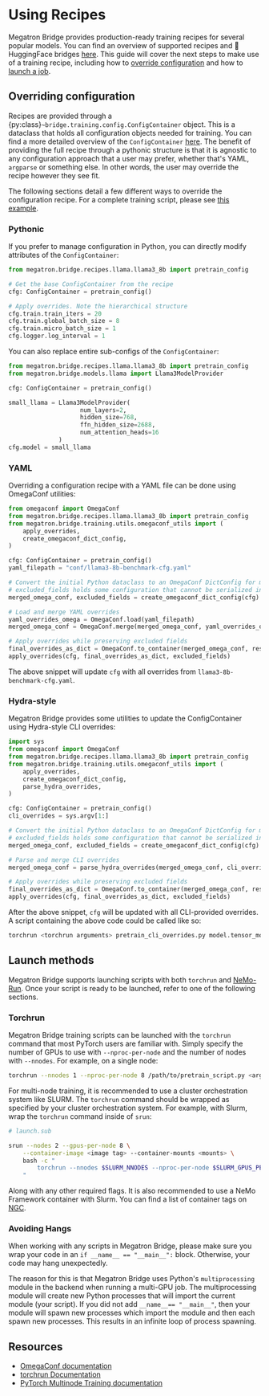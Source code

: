 # Using Recipes

Megatron Bridge provides production-ready training recipes for several popular models. You can find an overview of supported recipes and 🤗 HuggingFace bridges [here](index.md#supported-models).
This guide will cover the next steps to make use of a training recipe, including how to [override configuration](#overriding-configuration) and how to [launch a job](#launch-methods).

## Overriding configuration

Recipes are provided through a {py:class}`~bridge.training.config.ConfigContainer` object. This is a dataclass that holds all configuration objects needed for training. You can find a more detailed overview of the `ConfigContainer` [here](training/config-container-overview.md).
The benefit of providing the full recipe through a pythonic structure is that it is agnostic to any configuration approach that a user may prefer, whether that's YAML, `argparse` or something else. In other words, the user may override the recipe however they see fit.

The following sections detail a few different ways to override the configuration recipe. For a complete training script, please see [this example](https://github.com/NVIDIA-NeMo/Megatron-Bridge/blob/main/examples/recipes/llama/pretrain_llama3_8b.py).


### Pythonic

If you prefer to manage configuration in Python, you can directly modify attributes of the `ConfigContainer`:

```python
from megatron.bridge.recipes.llama.llama3_8b import pretrain_config

# Get the base ConfigContainer from the recipe
cfg: ConfigContainer = pretrain_config()

# Apply overrides. Note the hierarchical structure
cfg.train.train_iters = 20
cfg.train.global_batch_size = 8
cfg.train.micro_batch_size = 1
cfg.logger.log_interval = 1
```

You can also replace entire sub-configs of the `ConfigContainer`:

```python
from megatron.bridge.recipes.llama.llama3_8b import pretrain_config
from megatron.bridge.models.llama import Llama3ModelProvider

cfg: ConfigContainer = pretrain_config()

small_llama = Llama3ModelProvider(
                    num_layers=2,
                    hidden_size=768,
                    ffn_hidden_size=2688,
                    num_attention_heads=16
              )
cfg.model = small_llama
```

### YAML
Overriding a configuration recipe with a YAML file can be done using OmegaConf utilities:

```python
from omegaconf import OmegaConf
from megatron.bridge.recipes.llama.llama3_8b import pretrain_config
from megatron.bridge.training.utils.omegaconf_utils import (
    apply_overrides,
    create_omegaconf_dict_config,
)

cfg: ConfigContainer = pretrain_config()
yaml_filepath = "conf/llama3-8b-benchmark-cfg.yaml"

# Convert the initial Python dataclass to an OmegaConf DictConfig for merging
# excluded_fields holds some configuration that cannot be serialized into a DictConfig
merged_omega_conf, excluded_fields = create_omegaconf_dict_config(cfg)

# Load and merge YAML overrides
yaml_overrides_omega = OmegaConf.load(yaml_filepath)
merged_omega_conf = OmegaConf.merge(merged_omega_conf, yaml_overrides_omega)

# Apply overrides while preserving excluded fields
final_overrides_as_dict = OmegaConf.to_container(merged_omega_conf, resolve=True)
apply_overrides(cfg, final_overrides_as_dict, excluded_fields)
```

The above snippet will update `cfg` with all overrides from `llama3-8b-benchmark-cfg.yaml`.

### Hydra-style

Megatron Bridge provides some utilities to update the ConfigContainer using Hydra-style CLI overrides:

```python
import sys
from omegaconf import OmegaConf
from megatron.bridge.recipes.llama.llama3_8b import pretrain_config
from megatron.bridge.training.utils.omegaconf_utils import (
    apply_overrides,
    create_omegaconf_dict_config,
    parse_hydra_overrides,
)

cfg: ConfigContainer = pretrain_config()
cli_overrides = sys.argv[1:]

# Convert the initial Python dataclass to an OmegaConf DictConfig for merging
# excluded_fields holds some configuration that cannot be serialized into a DictConfig
merged_omega_conf, excluded_fields = create_omegaconf_dict_config(cfg)

# Parse and merge CLI overrides
merged_omega_conf = parse_hydra_overrides(merged_omega_conf, cli_overrides)

# Apply overrides while preserving excluded fields
final_overrides_as_dict = OmegaConf.to_container(merged_omega_conf, resolve=True)
apply_overrides(cfg, final_overrides_as_dict, excluded_fields)
```

After the above snippet, `cfg` will be updated with all CLI-provided overrides. 
A script containing the above code could be called like so:

```sh
torchrun <torchrun arguments> pretrain_cli_overrides.py model.tensor_model_parallel_size=4 train.train_iters=100000 ...
```

## Launch methods

Megatron Bridge supports launching scripts with both `torchrun` and [NeMo-Run](https://github.com/NVIDIA-NeMo/Run).
Once your script is ready to be launched, refer to one of the following sections.

### Torchrun
Megatron Bridge training scripts can be launched with the `torchrun` command that most PyTorch users are familiar with.
Simply specify the number of GPUs to use with `--nproc-per-node` and the number of nodes with `--nnodes`. For example, on a single node:

```sh
torchrun --nnodes 1 --nproc-per-node 8 /path/to/pretrain_script.py <args to pretrain script>
```

For multi-node training, it is recommended to use a cluster orchestration system like SLURM.
The `torchrun` command should be wrapped as specified by your cluster orchestration system.
For example, with Slurm, wrap the `torchrun` command inside of `srun`:

```sh
# launch.sub

srun --nodes 2 --gpus-per-node 8 \
    --container-image <image tag> --container-mounts <mounts> \
    bash -c "
        torchrun --nnodes $SLURM_NNODES --nproc-per-node $SLURM_GPUS_PER_NODE /path/to/pretrain_script.py <args to pretrain script>
    "
```

Along with any other required flags. It is also recommended to use a NeMo Framework container with Slurm. You can find a list of container tags on [NGC](https://catalog.ngc.nvidia.com/orgs/nvidia/containers/nemo/tags).


### Avoiding Hangs

When working with any scripts in Megatron Bridge, please make sure you wrap your code in an `if __name__ == "__main__":`
block. Otherwise, your code may hang unexpectedly.

The reason for this is that Megatron Bridge uses Python's `multiprocessing` module in the backend when running a
multi-GPU job. The multiprocessing module will create new Python processes that will import the current module (your
script). If you did not add `__name__== "__main__"`,  then your module will spawn new processes which import the
module and then each spawn new processes. This results in an infinite loop of process spawning.

## Resources

- [OmegaConf documentation](https://omegaconf.readthedocs.io/en/2.3_branch/)
- [torchrun Documentation](https://docs.pytorch.org/docs/stable/elastic/run.html)
- [PyTorch Multinode Training documentation](https://docs.pytorch.org/tutorials/intermediate/ddp_series_multinode.html)
